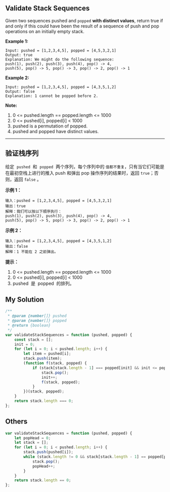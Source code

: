 ## Validate Stack Sequences

Given two sequences pushed and `popped` **with distinct values**, return true if and only if this could have been the result of a sequence of push and pop operations on an initially empty stack.

**Example 1:**

    Input: pushed = [1,2,3,4,5], popped = [4,5,3,2,1]
    Output: true
    Explanation: We might do the following sequence:
    push(1), push(2), push(3), push(4), pop() -> 4,
    push(5), pop() -> 5, pop() -> 3, pop() -> 2, pop() -> 1

**Example 2:**

    Input: pushed = [1,2,3,4,5], popped = [4,3,5,1,2]
    Output: false
    Explanation: 1 cannot be popped before 2.

**Note:**

1. 0 <= pushed.length == popped.length <= 1000
2. 0 <= pushed[i], popped[i] < 1000
3. pushed is a permutation of popped.
4. pushed and popped have distinct values.

---

## 验证栈序列

给定  `pushed`  和  `popped`  两个序列，每个序列中的 `值都不重复`，只有当它们可能是在最初空栈上进行的推入 push 和弹出 pop 操作序列的结果时，返回 `true`；否则，返回 `false` 。

**示例 1：**

    输入：pushed = [1,2,3,4,5], popped = [4,5,3,2,1]
    输出：true
    解释：我们可以按以下顺序执行：
    push(1), push(2), push(3), push(4), pop() -> 4,
    push(5), pop() -> 5, pop() -> 3, pop() -> 2, pop() -> 1

**示例 2：**

    输入：pushed = [1,2,3,4,5], popped = [4,3,5,1,2]
    输出：false
    解释：1 不能在 2 之前弹出。

**提示：**

1. 0 <= pushed.length == popped.length <= 1000
2. 0 <= pushed[i], popped[i] < 1000
3. pushed  是  popped  的排列。

## My Solution

```javascript
/**
 * @param {number[]} pushed
 * @param {number[]} popped
 * @return {boolean}
 */
var validateStackSequences = function (pushed, popped) {
    const stack = [];
    init = 0;
    for (let i = 0; i < pushed.length; i++) {
        let item = pushed[i];
        stack.push(item);
        (function f(stack, popped) {
            if (stack[stack.length - 1] === popped[init] && init <= popped.length - 1) {
                stack.pop();
                init++;
                f(stack, popped);
            }
        })(stack, popped);
    }
    return stack.length === 0;
};
```

## Others

```javascript
var validateStackSequences = function (pushed, popped) {
    let popHead = 0;
    let stack = [];
    for (let i = 0; i < pushed.length; i++) {
        stack.push(pushed[i]);
        while (stack.length != 0 && stack[stack.length - 1] == popped[popHead]) {
            stack.pop();
            popHead++;
        }
    }
    return stack.length == 0;
};
```
